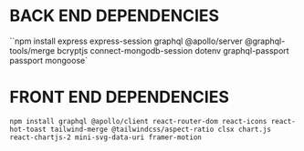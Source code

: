 <h1>BACK END DEPENDENCIES</h1>

``npm install express express-session graphql @apollo/server @graphql-tools/merge bcryptjs connect-mongodb-session dotenv graphql-passport passport mongoose`

<h1>FRONT END DEPENDENCIES</h1>

`npm install graphql @apollo/client react-router-dom react-icons react-hot-toast tailwind-merge @tailwindcss/aspect-ratio clsx chart.js react-chartjs-2 mini-svg-data-uri framer-motion`
